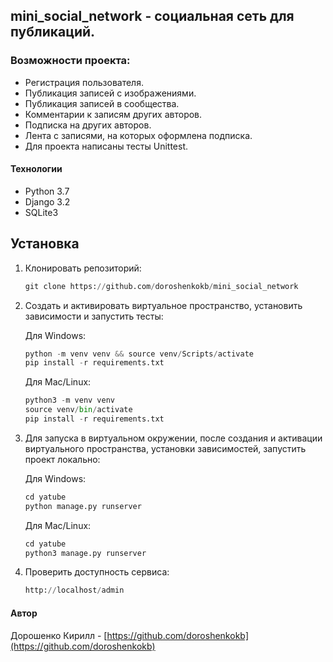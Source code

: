## mini_social_network - социальная сеть для публикаций.

### Возможности проекта:
- Регистрация пользователя.
- Публикация записей с изображениями.
- Публикация записей в сообщества.
- Комментарии к записям других авторов.
- Подписка на других авторов.
- Лента с записями, на которых оформлена подписка.
- Для проекта написаны тесты Unittest.

#### Технологии

- Python 3.7
- Django 3.2
- SQLite3

## Установка

1. Клонировать репозиторий:

    ```python
    git clone https://github.com/doroshenkokb/mini_social_network
    ```

3. Создать и активировать виртуальное пространство, установить зависимости и запустить тесты:

    Для Windows:

    ```python
    python -m venv venv && source venv/Scripts/activate
    pip install -r requirements.txt
    ```

    Для Mac/Linux:

    ```python
    python3 -m venv venv
    source venv/bin/activate
    pip install -r requirements.txt
    ```

4. Для запуска в виртуальном окружении, после создания и активации виртуального пространства, установки зависимостей, запустить проект локально:

    Для Windows:

    ```python
    cd yatube
    python manage.py runserver
    ```

    Для Mac/Linux:

    ```python
    cd yatube
    python3 manage.py runserver
    ```

5. Проверить доступность сервиса:

    ```python
    http://localhost/admin
    ```

#### Автор

Дорошенко Кирилл - [https://github.com/doroshenkokb](https://github.com/doroshenkokb)